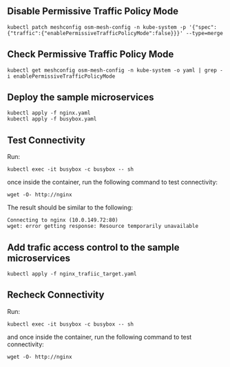 ## Disable Permissive Traffic Policy Mode

```	shell
kubectl patch meshconfig osm-mesh-config -n kube-system -p '{"spec":{"traffic":{"enablePermissiveTrafficPolicyMode":false}}}' --type=merge
```

## Check Permissive Traffic Policy Mode

```	shell
kubectl get meshconfig osm-mesh-config -n kube-system -o yaml | grep -i enablePermissiveTrafficPolicyMode
```

## Deploy the sample microservices

```	shell
kubectl apply -f nginx.yaml
kubectl apply -f busybox.yaml
```

## Test Connectivity

Run:

```	shell
kubectl exec -it busybox -c busybox -- sh
```

once inside the container, run the following command to test connectivity:

```	shell
wget -O- http://nginx
```

The result should be similar to the following:

```	shell
Connecting to nginx (10.0.149.72:80)
wget: error getting response: Resource temporarily unavailable
```

## Add trafic access control to the sample microservices

```	shell
kubectl apply -f nginx_trafiic_target.yaml
```

## Recheck Connectivity

Run:

```	shell
kubectl exec -it busybox -c busybox -- sh
```

and once inside the container, run the following command to test connectivity:

```	shell
wget -O- http://nginx
```
